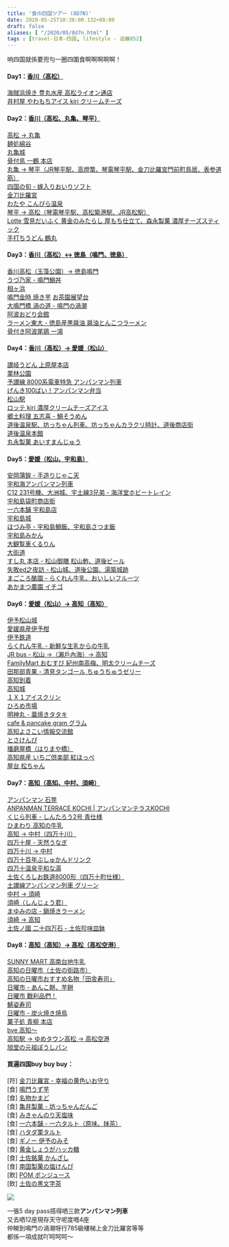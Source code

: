 ```yaml
---
title: '食の四国ツアー (8D7N)'
date: 2020-05-25T10:38:00.132+08:00
draft: false
aliases: [ "/2020/05/8d7n.html" ]
tags : [travel-日本-四國, lifestyle - 逃離852]
---
```


响四国就係要兜勻一圈四圍食啊啊啊啊啊！

#### Day1：[香川（高松）](https://hidie.net/shikoku1/)
[海賊浜焼き 豊丸水産 高松ライオン通店](https://hidie.net/shikoku1a/)  
[井村屋 やわもちアイス kiri クリームチーズ](https://hidie.net/shikoku1b/)  

  
#### Day2：[香川（高松、丸亀、琴平）](https://hidie.net/shikoku2/)
[高松 → 丸亀](https://hidie.net/shikoku2a/)  
[麺処綿谷](https://hidie.net/shikoku2b/)  
[丸亀城](https://hidie.net/shikoku2c/)  
[骨付鳥 一鶴 本店](https://hidie.net/shikoku2d/)  
[丸亀 → 琴平（JR琴平駅、高燈篭、琴電琴平駅、金刀比羅宮門前町鳥居、表参道筋）](https://hidie.net/shikoku2e/)  
[四国の旬 - 嫁入りおいりソフト](https://hidie.net/shikoku2f/)  
[金刀比羅宮](https://hidie.net/shikoku2g/)  
[わたや こんぴら温泉](https://hidie.net/shikoku2h/)  
[琴平 → 高松（琴電琴平駅、高松築港駅、JR高松駅）](https://hidie.net/shikoku2i/)  
[Lotte 雪見だいふく 黄金のみたらし 厚もち仕立て、森永製菓 濃厚チーズスティック](https://hidie.net/shikoku2j/)  
[手打ちうどん 鶴丸](https://hidie.net/shikoku2k/)  

  
#### Day3：[香川（高松）↔ 徳島（鳴門、徳島）](https://hidie.net/shikoku3/)
[香川高松（玉藻公園）→ 徳島鳴門](https://hidie.net/shikoku3a/)  
[うづ乃家 - 鳴門鯛丼](https://hidie.net/shikoku3b/)  
[相ヶ浜](https://hidie.net/shikoku3c/)  
[鳴門金時 焼き芋](https://hidie.net/shikoku3d/)
[お茶園展望台](https://hidie.net/shikoku3e/)  
[大鳴門橋 渦の道 - 鳴門の渦潮](https://hidie.net/shikoku3f/)  
[阿波おどり会館](https://hidie.net/shikoku3g/)  
[ラーメン東大 - 徳島産黒醤油 醤油とんこつラーメン](https://hidie.net/shikoku3h/)  
[骨付き阿波尾鶏 一鴻](https://hidie.net/shikoku3i/)  

  
#### Day4：[香川（高松）→ 愛媛（松山）](https://hidie.net/shikoku4/)
[讃岐うどん 上原屋本店](https://hidie.net/shikoku4a/)  
[栗林公園](https://hidie.net/shikoku4b/)  
[予讃線 8000系電車特急 アンパンマン列車](https://hidie.net/shikoku4c/)  
[げんき100ばい！アンパンマン弁当](https://hidie.net/shikoku4d/)  
[松山駅](https://hidie.net/shikoku4e/)  
[ロッテ kiri 濃厚クリームチーズアイス](https://hidie.net/shikoku4f/)  
[郷土料理 五志喜 - 鯛そうめん](https://hidie.net/shikoku4g/)  
[道後温泉駅、坊っちゃん列車、坊っちゃんカラクリ時計、道後商店街](https://hidie.net/shikoku4h/)  
[道後温泉本館](https://hidie.net/shikoku4i/)  
[丸永製菓 あいすまんじゅう](https://hidie.net/shikoku4j/)  
  
#### Day5：[愛媛（松山、宇和島）](https://hidie.net/shikoku5/)   
[安岡蒲鉾 - 手造りじゃこ天](https://hidie.net/shikoku5a/)  
[宇和海アンパンマン列車](https://hidie.net/shikoku5b/)  
[C12 231号機、大洲城、宇土線3兄弟 - 海洋堂ホビートレイン](https://hidie.net/shikoku5c/)  
[宇和島袋町商店街](https://hidie.net/shikoku5d/)  
[一六本舗 宇和島店](https://hidie.net/shikoku5e/)  
[宇和島城](https://hidie.net/shikoku5f/)  
[ほづみ亭 - 宇和島鯛飯、宇和島さつま飯](https://hidie.net/shikoku5g/)  
[宇和島みかん](https://hidie.net/shikoku5h/)  
[大観覧車くるりん](https://hidie.net/shikoku5i/)  
[大街道](https://hidie.net/shikoku5j/)  
[すし丸 本店 - 松山御膳 松山鮓、道後ビール](https://hidie.net/shikoku5k/)  
[失敗ed之夜訪 - 松山城、道後公園、湯築城跡](https://hidie.net/shikoku5l/)  
[まごころ酪園 - らくれん牛乳、おいしいフルーツ](https://hidie.net/shikoku5m/)  
[あかまつ農園 イチゴ](https://hidie.net/shikoku5n/)  
  
#### Day6：[愛媛（松山）→ 高知（高知）](https://hidie.net/shikoku6/)  
[伊予松山城](https://hidie.net/shikoku6a/)  
[愛媛県産伊予柑](https://hidie.net/shikoku6b/)  
[伊予鉄道](https://hidie.net/shikoku6c/)  
[らくれん牛乳 - 新鮮な生乳からの牛乳](https://hidie.net/shikoku6d/)  
[JR bus - 松山 →（瀨戶內海）→ 高知](https://hidie.net/shikoku6e/)  
[FamilyMart おむすび 紀州南高梅、明太クリームチーズ](https://hidie.net/shikoku6f/)  
[田那部青果 - 清見タンゴール ちゅうちゅうゼリー](https://hidie.net/shikoku6g/)  
[高知到着](https://hidie.net/shikoku6h/)  
[高知城](https://hidie.net/shikoku6i/)  
[１Ｘ１アイスクリン](https://hidie.net/shikoku6j/)  
[ひろめ市場](https://hidie.net/shikoku6k/)  
[明神丸 - 藁焼きタタキ](https://hidie.net/shikoku6l/)  
[cafe & pancake gram グラム](https://hidie.net/shikoku6m/)  
[高知よさこい情報交流館](https://hidie.net/shikoku6n/)  
[とさけんぴ](https://hidie.net/shikoku6o/)  
[播磨屋橋（はりまや橋）](https://hidie.net/shikoku6p/)  
[高知県産 いちご倶楽部 紅ほっぺ](https://hidie.net/shikoku6q/)  
[屋台 松ちゃん](https://hidie.net/shikoku6r/)  
  
#### Day7：[高知（高知、中村、須崎）](https://hidie.net/shikoku7/)  
[アンパンマン 石凳](https://hidie.net/shikoku7a/)  
[ANPANMAN TERRACE KOCHI | アンパンマンテラスKOCHI](https://hidie.net/shikoku7b/)  
[くじら列車 - しんたろう2号 青仕様](https://hidie.net/shikoku7c/)  
[ひまわり 高知の牛乳](https://hidie.net/shikoku7d/)  
[高知 → 中村（四万十川）](https://hidie.net/shikoku7e/)  
[四万十屋 - 天然うなぎ](https://hidie.net/shikoku7f/)  
[四万十川 → 中村](https://hidie.net/shikoku7g/)  
[四万十百年ぶしゅかんドリンク](https://hidie.net/shikoku7h/)  
[四万十温泉平和な湯](https://hidie.net/shikoku7i/)  
[土佐くろしお鉄道8000形（四万十町仕様）](https://hidie.net/shikoku7j/)  
[土讃線アンパンマン列車 グリーン](https://hidie.net/shikoku7k/)  
[中村 → 須崎](https://hidie.net/shikoku7l/)  
[須崎（しんじょう君）](https://hidie.net/shikoku7m/)  
[まゆみの店 - 鍋焼きラーメン](https://hidie.net/shikoku7n/)  
[須崎 → 高知](https://hidie.net/shikoku7o/)  
[土佐ノ國 二十四万石 - 土佐珍味皿鉢](https://hidie.net/shikoku7p/)  
  
  
#### Day8：[高知（高知）→ 高松（高松空港）](https://hidie.net/shikoku8/)  
[SUNNY MART 高南台地牛乳](https://hidie.net/shikoku8a/)  
[高知の日曜市（土佐の街路市）](https://hidie.net/shikoku8b/)  
[高知の日曜市おすすめ名物「田舎寿司」](https://hidie.net/shikoku8c/)  
[日曜市 - あんこ餅、芋餅](https://hidie.net/shikoku8d/)  
[日曜市 戰利品們！](https://hidie.net/shikoku8e/)  
[鯖姿寿司](https://hidie.net/shikoku8f/)  
[日曜市 - 炭火焼き焼鳥](https://hidie.net/shikoku8g/)  
[菓子処 青柳 本店](https://hidie.net/shikoku8h/)  
[bye 高知～](https://hidie.net/shikoku8i/)  
[高知駅 → ゆめタウン高松 → 高松空港](https://hidie.net/shikoku8j/)  
[旭堂の元祖ぼうしパン](https://hidie.net/shikoku8k/)  
  

#### 買遍四国buy buy buy：
\[符\] [金刀比羅宮 - 幸福の黄色いお守り](https://hidie.net/shikokukotohira/)  
\[食\] [鳴門うず芋](https://hidie.net/shikokukurio/)  
\[食\] [名物かまど](https://hidie.net/kamado/)  
\[食\] [亀井製菓 - 坊っちゃんだんご](https://hidie.net/kameiseika/)  
\[食\] [みきゃんのり天塩味](https://hidie.net/mikyannori/)  
\[食\] [一六本舗 - 一六タルト（原味、抹茶）](https://hidie.net/ichiroku/)  
\[食\] [ハタダ栗タルト](https://hidie.net/kuritaruto/)  
\[食\] [ギノー 伊予のみそ](https://hidie.net/ginomiso/)  
\[食\] [黄金しょうがハッカ糖](https://hidie.net/syougatou/)  
\[食\] [土佐銘菓 かんざし](https://hidie.net/kanzashi/)  
\[食\] [南国製菓の塩けんぴ](https://hidie.net/shiokenpi/)  
\[飲\] [POM ポンジュース](https://hidie.net/pommikan/)  
\[飲\] [土佐の黒文字茶](https://hidie.net/kuromoji/)  


  

![](/images/shikoku8d7n.jpg)

一張5 day pass搭得哂三款**アンパンマン列車**  
又去哂12座現存天守呢度嘅4座  
仲睇到鳴門の渦潮呀行785級樓梯上金刀比羅宮等等  
都係一項成就吖呵呵呵～
